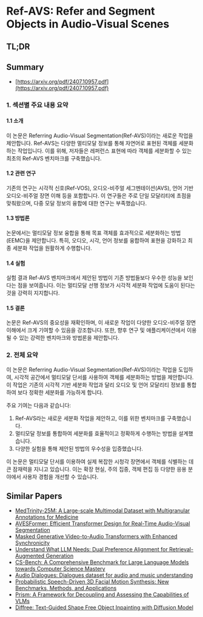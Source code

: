# Ref-AVS: Refer and Segment Objects in Audio-Visual Scenes
## TL;DR
## Summary
- [https://arxiv.org/pdf/2407.10957.pdf](https://arxiv.org/pdf/2407.10957.pdf)

### 1. 섹션별 주요 내용 요약

#### 1.1 소개
이 논문은 Referring Audio-Visual Segmentation(Ref-AVS)이라는 새로운 작업을 제안합니다. Ref-AVS는 다양한 멀티모달 정보를 통해 자연어로 표현된 객체를 세분화하는 작업입니다. 이를 위해, 저자들은 레퍼런스 표현에 따라 객체를 세분화할 수 있는 최초의 Ref-AVS 벤치마크를 구축했습니다.

#### 1.2 관련 연구
기존의 연구는 시각적 신호(Ref-VOS), 오디오-비주얼 세그멘테이션(AVS), 언어 기반 오디오-비주얼 장면 이해 등을 포함합니다. 이 연구들은 주로 단일 모달리티에 초점을 맞춰왔으며, 다중 모달 정보의 융합에 대한 연구는 부족했습니다.

#### 1.3 방법론
논문에서는 멀티모달 정보 융합을 통해 목표 객체를 효과적으로 세분화하는 방법(EEMC)을 제안합니다. 특히, 오디오, 시각, 언어 정보를 융합하여 표현을 강화하고 최종 세분화 작업을 원활하게 수행합니다.

#### 1.4 실험
실험 결과 Ref-AVS 벤치마크에서 제안된 방법이 기존 방법들보다 우수한 성능을 보인다는 점을 보여줍니다. 이는 멀티모달 선행 정보가 시각적 세분화 작업에 도움이 된다는 것을 강력히 지지합니다.

#### 1.5 결론
논문은 Ref-AVS의 중요성을 재확인하며, 이 새로운 작업이 다양한 오디오-비주얼 장면 이해에서 크게 기여할 수 있음을 강조합니다. 또한, 향후 연구 및 애플리케이션에서 이용될 수 있는 강력한 벤치마크와 방법론을 제안합니다.

### 2. 전체 요약
이 논문은 Referring Audio-Visual Segmentation(Ref-AVS)이라는 작업을 도입하여, 시각적 공간에서 멀티모달 단서를 사용하여 객체를 세분화하는 방법을 제안합니다. 이 작업은 기존의 시각적 기반 세분화 작업과 달리 오디오 및 언어 모달리티 정보를 통합하여 보다 정확한 세분화를 가능하게 합니다. 

주요 기여는 다음과 같습니다:
1. Ref-AVS라는 새로운 세분화 작업을 제안하고, 이를 위한 벤치마크를 구축했습니다.
2. 멀티모달 정보를 통합하여 세분화를 효율적이고 정확하게 수행하는 방법을 설계했습니다.
3. 다양한 실험을 통해 제안된 방법의 우수성을 입증했습니다.

이 논문은 멀티모달 단서를 이용하여 실제 복잡한 시청각 장면에서 객체를 식별하는 데 큰 잠재력을 지니고 있습니다. 이는 확장 현실, 주의 집중, 객체 편집 등 다양한 응용 분야에서 사용자 경험을 개선할 수 있습니다.

## Similar Papers
- [MedTrinity-25M: A Large-scale Multimodal Dataset with Multigranular Annotations for Medicine](2408.02900.md)
- [AVESFormer: Efficient Transformer Design for Real-Time Audio-Visual Segmentation](2408.01708.md)
- [Masked Generative Video-to-Audio Transformers with Enhanced Synchronicity](2407.10387.md)
- [Understand What LLM Needs: Dual Preference Alignment for Retrieval-Augmented Generation](2406.18676.md)
- [CS-Bench: A Comprehensive Benchmark for Large Language Models towards Computer Science Mastery](2406.08587.md)
- [Audio Dialogues: Dialogues dataset for audio and music understanding](2404.07616.md)
- [Probabilistic Speech-Driven 3D Facial Motion Synthesis: New Benchmarks, Methods, and Applications](2311.18168.md)
- [Prism: A Framework for Decoupling and Assessing the Capabilities of VLMs](2406.14544.md)
- [Diffree: Text-Guided Shape Free Object Inpainting with Diffusion Model](2407.16982.md)
